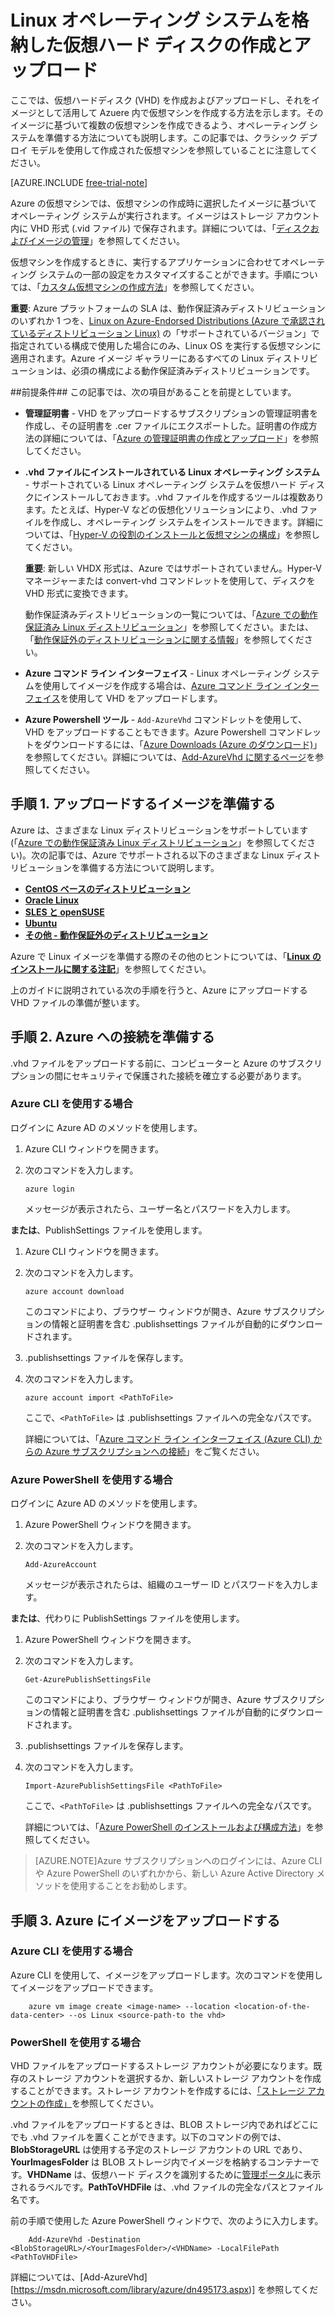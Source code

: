 <properties
	pageTitle="Azure 上での Linux VHD の作成とアップロード"
	description="Linux オペレーティング システムを格納した Azure 仮想ハード ディスク (VHD) を作成してアップロードする方法について説明します。"
	services="virtual-machines"
	documentationCenter=""
	authors="dsk-2015"
	manager="timlt"
	editor="tysonn"
	tags="azure-service-management"/>

<tags
	ms.service="virtual-machines"
	ms.workload="infrastructure-services"
	ms.tgt_pltfrm="vm-linux"
	ms.devlang="na"
	ms.topic="article"
	ms.date="07/29/2015"
	ms.author="dkshir"/>

# Linux オペレーティング システムを格納した仮想ハード ディスクの作成とアップロード

ここでは、仮想ハードディスク (VHD) を作成およびアップロードし、それをイメージとして活用して Azuere 内で仮想マシンを作成する方法を示します。そのイメージに基づいて複数の仮想マシンを作成できるよう、オペレーティング システムを準備する方法についても説明します。この記事では、クラシック デプロイ モデルを使用して作成された仮想マシンを参照していることに注意してください。

[AZURE.INCLUDE [free-trial-note](../../includes/free-trial-note.md)]

Azure の仮想マシンでは、仮想マシンの作成時に選択したイメージに基づいてオペレーティング システムが実行されます。イメージはストレージ アカウント内に VHD 形式 (.vid ファイル) で保存されます。詳細については、「[ディスクおよびイメージの管理](https://msdn.microsoft.com/library/azure/jj672979.aspx)」を参照してください。

仮想マシンを作成するときに、実行するアプリケーションに合わせてオペレーティング システムの一部の設定をカスタマイズすることができます。手順については、「[カスタム仮想マシンの作成方法](virtual-machines-create-custom.md)」を参照してください。

**重要**: Azure プラットフォームの SLA は、動作保証済みディストリビューションのいずれか 1 つを、[Linux on Azure-Endorsed Distributions (Azure で承認されているディストリビューション Linux)](virtual-machines-../linux-endorsed-distributions.md) の「サポートされているバージョン」で指定されている構成で使用した場合にのみ、Linux OS を実行する仮想マシンに適用されます。Azure イメージ ギャラリーにあるすべての Linux ディストリビューションは、必須の構成による動作保証済みディストリビューションです。


##前提条件##
この記事では、次の項目があることを前提としています。

- **管理証明書** - VHD をアップロードするサブスクリプションの管理証明書を作成し、その証明書を .cer ファイルにエクスポートした。証明書の作成方法の詳細については、「[Azure の管理証明書の作成とアップロード](https://msdn.microsoft.com/library/azure/gg551722.aspx)」を参照してください。

- **.vhd ファイルにインストールされている Linux オペレーティング システム** - サポートされている Linux オペレーティング システムを仮想ハード ディスクにインストールしておきます。.vhd ファイルを作成するツールは複数あります。たとえば、Hyper-V などの仮想化ソリューションにより、.vhd ファイルを作成し、オペレーティング システムをインストールできます。詳細については、「[Hyper-V の役割のインストールと仮想マシンの構成](http://technet.microsoft.com/library/hh846766.aspx)」を参照してください。

	**重要**: 新しい VHDX 形式は、Azure ではサポートされていません。Hyper-V マネージャーまたは convert-vhd コマンドレットを使用して、ディスクを VHD 形式に変換できます。

	動作保証済みディストリビューションの一覧については、「[Azure での動作保証済み Linux ディストリビューション](../linux-endorsed-distributions.md)」を参照してください。または、「[動作保証外のディストリビューションに関する情報](virtual-machines-linux-create-upload-vhd-generic.md)」を参照してください。

- **Azure コマンド ライン インターフェイス** - Linux オペレーティング システムを使用してイメージを作成する場合は、[Azure コマンド ライン インターフェイス](../virtual-machines-command-line-tools.md)を使用して VHD をアップロードします。

- **Azure Powershell ツール** - `Add-AzureVhd` コマンドレットを使用して、VHD をアップロードすることもできます。Azure Powershell コマンドレットをダウンロードするには、「[Azure Downloads (Azure のダウンロード)](http://azure.microsoft.com/downloads/)」を参照してください。詳細については、[Add-AzureVhd に関するページ](https://msdn.microsoft.com/library/azure/dn495173.aspx)を参照してください。

## <a id="prepimage"></a>手順 1. アップロードするイメージを準備する ##

Azure は、さまざまな Linux ディストリビューションをサポートしています (「[Azure での動作保証済み Linux ディストリビューション](../linux-endorsed-distributions.md)」を参照してください)。次の記事では、Azure でサポートされる以下のさまざまな Linux ディストリビューションを準備する方法について説明します。

- **[CentOS ベースのディストリビューション](virtual-machines-linux-create-upload-vhd-centos.md)**
- **[Oracle Linux](virtual-machines-linux-create-upload-vhd-oracle.md)**
- **[SLES と openSUSE](../virtual-machines-linux-create-upload-vhd-suse)**
- **[Ubuntu](virtual-machines-linux-create-upload-vhd-ubuntu.md)**
- **[その他 - 動作保証外のディストリビューション](virtual-machines-linux-create-upload-vhd-generic.md)**

Azure で Linux イメージを準備する際のその他のヒントについては、「**[Linux のインストールに関する注記](virtual-machines-linux-create-upload-vhd-generic.md#linuxinstall)**」を参照してください。

上のガイドに説明されている次の手順を行うと、Azure にアップロードする VHD ファイルの準備が整います。


## <a id="connect"></a>手順 2. Azure への接続を準備する ##

.vhd ファイルをアップロードする前に、コンピューターと Azure のサブスクリプションの間にセキュリティで保護された接続を確立する必要があります。


### Azure CLI を使用する場合

ログインに Azure AD のメソッドを使用します。

1. Azure CLI ウィンドウを開きます。

2. 次のコマンドを入力します。

	`azure login`

	メッセージが表示されたら、ユーザー名とパスワードを入力します。

**または**、PublishSettings ファイルを使用します。

1. Azure CLI ウィンドウを開きます。

2. 次のコマンドを入力します。

	`azure account download`

	このコマンドにより、ブラウザー ウィンドウが開き、Azure サブスクリプションの情報と証明書を含む .publishsettings ファイルが自動的にダウンロードされます。

3. .publishsettings ファイルを保存します。

4. 次のコマンドを入力します。

	`azure account import <PathToFile>`

	ここで、`<PathToFile>` は .publishsettings ファイルへの完全なパスです。

	詳細については、「[Azure コマンド ライン インターフェイス (Azure CLI) からの Azure サブスクリプションへの接続](../xplat-cli-connect.md)」をご覧ください。


### Azure PowerShell を使用する場合

ログインに Azure AD のメソッドを使用します。

1. Azure PowerShell ウィンドウを開きます。

2. 次のコマンドを入力します。

	`Add-AzureAccount`

	メッセージが表示されたらは、組織のユーザー ID とパスワードを入力します。

**または**、代わりに PublishSettings ファイルを使用します。

1. Azure PowerShell ウィンドウを開きます。

2. 次のコマンドを入力します。

	`Get-AzurePublishSettingsFile`

	このコマンドにより、ブラウザー ウィンドウが開き、Azure サブスクリプションの情報と証明書を含む .publishsettings ファイルが自動的にダウンロードされます。

3. .publishsettings ファイルを保存します。

4. 次のコマンドを入力します。

	`Import-AzurePublishSettingsFile <PathToFile>`

	ここで、`<PathToFile>` は .publishsettings ファイルへの完全なパスです。

	詳細については、「[Azure PowerShell のインストールおよび構成方法](powershell-install-configure.md)」を参照してください。

> [AZURE.NOTE]Azure サブスクリプションへのログインには、Azure CLI や Azure PowerShell のいずれかから、新しい Azure Active Directory メソッドを使用することをお勧めします。

## <a id="upload"></a>手順 3. Azure にイメージをアップロードする ##

### Azure CLI を使用する場合

Azure CLI を使用して、イメージをアップロードします。次のコマンドを使用してイメージをアップロードできます。

		azure vm image create <image-name> --location <location-of-the-data-center> --os Linux <source-path-to the vhd>

### PowerShell を使用する場合

VHD ファイルをアップロードするストレージ アカウントが必要になります。既存のストレージ アカウントを選択するか、新しいストレージ アカウントを作成することができます。ストレージ アカウントを作成するには、[「ストレージ アカウントの作成」](../storage-create-storage-account.md)を参照してください。

.vhd ファイルをアップロードするときは、BLOB ストレージ内であればどこにでも .vhd ファイルを置くことができます。以下のコマンドの例では、**BlobStorageURL** は使用する予定のストレージ アカウントの URL であり、**YourImagesFolder** は BLOB ストレージ内でイメージを格納するコンテナーです。**VHDName** は、仮想ハード ディスクを識別するために[管理ポータル](http://manage.windowsazure.com)に表示されるラベルです。**PathToVHDFile** は、.vhd ファイルの完全なパスとファイル名です。

前の手順で使用した Azure PowerShell ウィンドウで、次のように入力します。

		Add-AzureVhd -Destination <BlobStorageURL>/<YourImagesFolder>/<VHDName> -LocalFilePath <PathToVHDFile>

詳細については、[Add-AzureVhd][https://msdn.microsoft.com/library/azure/dn495173.aspx)] を参照してください。




[Step 1: Prepare the image to be uploaded]: #prepimage
[Step 2: Prepare the connection to Azure]: #connect
[Step 3: Upload the image to Azure]: #upload

<!---HONumber=August15_HO8-->